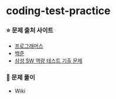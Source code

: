 # coding-test-practice

### ⭐ 문제 출처 사이트

- [프로그래머스](https://programmers.co.kr/)<br>
- [백준](https://www.acmicpc.net/)<br>
- [삼성 SW 역량 테스트 기출 문제](https://www.acmicpc.net/workbook/view/1152)<br>

### 📓 문제 풀이

- Wiki 
